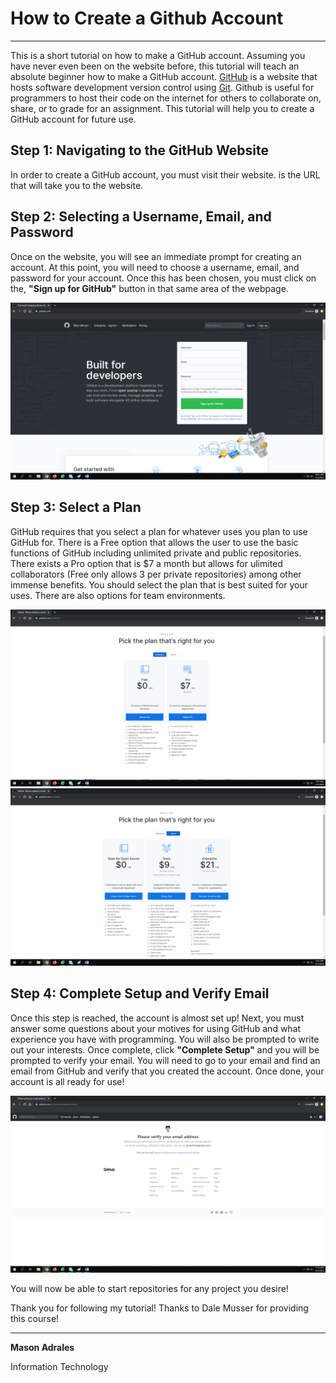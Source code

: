 # How to Create a Github Account
---

This is a short tutorial on how to make a GitHub account. Assuming you have never even been on the website before, this tutorial will teach an absolute beginner how to make a GitHub account. [GitHub](https://en.wikipedia.org/wiki/GitHub) is a website that hosts software development version control using [Git](https://en.wikipedia.org/wiki/Git). Github is useful for programmers to host their code on the internet for others to collaborate on, share, or to grade for an assignment. This tutorial will help you to create a GitHub account for future use.

## Step 1: Navigating to the GitHub Website

In order to create a GitHub account, you must visit their website. [](www.github.com) is the URL that will take you to the website.


## Step 2: Selecting a Username, Email, and Password

Once on the website, you will see an immediate prompt for creating an account. At this point, you will need to choose a username, email, and password for your account. Once this has been chosen, you must click on the, **"Sign up for GitHub"** button in that same area of the webpage.

![GitHub Homepage](firstscreen.png)

## Step 3: Select a Plan

GitHub requires that you select a plan for whatever uses you plan to use GitHub for. There is a Free option that allows the user to use the basic functions of GitHub including unlimited private and public repositories. There exists a Pro option that is $7 a month but allows for ulimited collaborators (Free only allows 3 per private repositories) among other immense benefits. You should select the plan that is best suited for your uses. There are also options for team environments.

![Individual Plans](secondscreen.png)
![Team Plans](thirdscreen.png)

## Step 4: Complete Setup and Verify Email

Once this step is reached, the account is almost set up! Next, you must answer some questions about your motives for using GitHub and what experience you have with programming. You will also be prompted to write out your interests. Once complete, click **"Complete Setup"** and you will be prompted to verify your email. You will need to go to your email and find an email from GitHub and verify that you created the account. Once done, your account is all ready for use!

![Complete Setup](fourthscreen.png)


You will now be able to start repositories for any project you desire!


Thank you for following my tutorial! Thanks to Dale Musser for providing this course!

---

**Mason Adrales**

Information Technology
